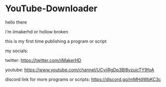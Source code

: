# YouTube-Downloader

hello there 

i'm iimakerhd or hollow broken

this is my first time publishing a program or script 

my socials:

twitter: https://twitter.com/iiMakerHD

youtube: https://www.youtube.com/channel/UCyijRgDp3Bl8yzuicTY9foA

discord link for more programs or scripts:  https://discord.gg/mMHdWbKC3c 



